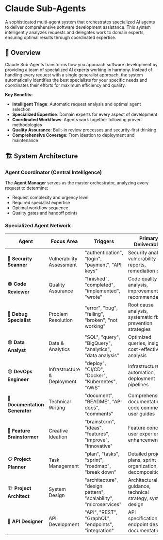 # Claude Sub-Agents

A sophisticated multi-agent system that orchestrates specialized AI agents to deliver comprehensive software development assistance. This system intelligently analyzes requests and delegates work to domain experts, ensuring optimal results through coordinated expertise.

## 🎯 Overview

Claude Sub-Agents transforms how you approach software development by providing a team of specialized AI experts working in harmony. Instead of handling every request with a single generalist approach, the system automatically identifies the best specialists for your specific needs and coordinates their efforts for maximum efficiency and quality.

**Key Benefits:**
- **Intelligent Triage**: Automatic request analysis and optimal agent selection
- **Specialized Expertise**: Domain experts for every aspect of development
- **Coordinated Workflows**: Agents work together following proven methodologies
- **Quality Assurance**: Built-in review processes and security-first thinking
- **Comprehensive Coverage**: From ideation to deployment and maintenance

## 🏗️ System Architecture

### Agent Coordinator (Central Intelligence)
The **Agent Manager** serves as the master orchestrator, analyzing every request to determine:
- Request complexity and urgency level
- Required specialist expertise
- Optimal workflow sequence
- Quality gates and handoff points

### Specialized Agent Network

| Agent | Focus Area | Triggers | Primary Deliverables |
|-------|------------|----------|---------------------|
| 🔴 **Security Scanner** | Vulnerability Assessment | "authentication", "login", "payment", "API keys" | Security analysis, vulnerability reports, remediation plans |
| 🟠 **Code Reviewer** | Quality Assurance | "finished", "completed", "implemented", "wrote" | Code quality analysis, improvement recommendations |
| 🔵 **Debug Specialist** | Problem Resolution | "error", "bug", "failing", "broken", "not working" | Root cause analysis, systematic fixes, prevention strategies |
| 🟢 **Data Analyst** | Data & Analytics | "SQL", "query", "BigQuery", "analytics", "data analysis" | Optimized queries, insights, cost-effective analysis |
| 🟡 **DevOps Engineer** | Infrastructure & Deployment | "deploy", "CI/CD", "Docker", "Kubernetes", "AWS" | Infrastructure automation, deployment pipelines |
| 📝 **Documentation Generator** | Technical Writing | "document", "README", "API docs", "comments" | Comprehensive documentation, code comments, user guides |
| 🎨 **Feature Brainstormer** | Creative Ideation | "brainstorm", "ideas", "features", "improve", "innovative" | Feature concepts, user experience enhancements |
| 📋 **Project Planner** | Task Management | "plan", "tasks", "sprint", "roadmap", "break down" | Detailed project plans, sprint organization, task decomposition |
| 🏗️ **Project Architect** | System Design | "architecture", "design pattern", "scalability", "microservices" | Architectural guidance, technical strategy, system design |
| 🔌 **API Designer** | API Development | "API", "REST", "GraphQL", "endpoints", "integration" | API specifications, endpoint design, documentation |


